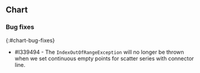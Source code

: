 ## Chart

### Bug fixes
{:#chart-bug-fixes}

* \#I339494 - The `IndexOutOfRangeException` will no longer be thrown when we set continuous empty points for scatter series with connector line.